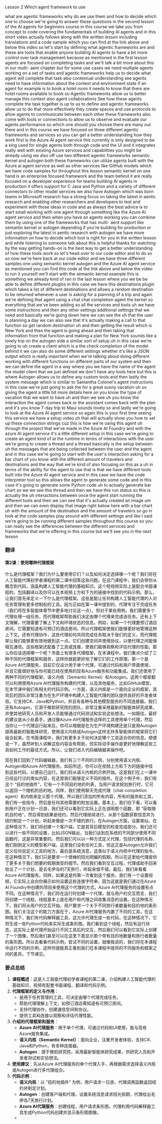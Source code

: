 Lesson 2 Which agent framework to use


what are agentic frameworks why do we use them and how to decide which one to choose we're going to answer these questions in the second lesson of the AI agents for beginners course in this course we take you from concept to code covering the fundamentals of building AI agents and in this short video actually follows along with the written lesson including translations and a code sample which you can find at the link above and below this video so let's start by defining what agentic frameworks are and these are tools that enable anyone building AI agents to have a bit more control over task management because as mentioned in the first lesson agents are focused on completing tasks and we'll talk a bit more about this in our multi- aent chapter but for some use cases we need multiple agents working on a set of tasks and agentic frameworks help us to decide what agent will complete that task also contextual understanding see agents need to have information about the context and environment state if an agent for example is to book a hotel room it needs to know that there are hotel rooms available to book so Agentic frameworks allow us to better manage this context also agent collaborations See how these agents complete the task together is up to us to define and agentic frameworks allow us to do that more effectively they create spaces and use protocols to allow agents to communicate between each other these frameworks also come with tools or connections to allow us to observe and evaluate our agents performance so which one should you choose there are many out there and in this course we have focused on three different agentic frameworks and services so you can get a better understanding how they work first is the Azure AI agent service this currently is only designed to be a sing used for single agents both through code and the UI and it integrates really well with existing Azure services and capabilities you might be already using we also off use two different agentic frameworks semantic kernel and autogen both these frameworks can utilize agents built with the Azure ai agent service as well as other services like GitHub models which we have code samples for throughout this lesson semantic kernel on one hand is an enterprise focused framework and the team behind it are really focused on a developer experience for teams building AI agents in production it offers support for C Java and Python and a variety of different connectors to other model services we also have Autogen which was born teams in Microsoft research has a strong focus on taking the latest in aentic research and enabling other researchers and developers to test and experiment with those ideas in code and as always the best advice is to start small working with one agent through something like the Azure AI agent service and then when you have an agents working you can combine them by using one of the frameworks that has multi- aent support like semantic kernel or autogen depending if you're building for production or just exploring the latest in aentic research with autogen we have more information on how to decide which tool is right for you in the written lesson and while listening to someone talk about this is helpful thanks for watching by the way getting hands-on is the best way to get a better understanding of how these tools work so let's head over to our code editor and to do so so now we're here back at our code editor and we have three different samples one using semantic kernel autogen and the Azure AI agent service as mentioned you can find this code at the link above and below the video to run it yourself we'll start with the semantic kernel example this is something we already kind of ran in the last lesson where you we be be able to define different plugins in this case we have this destinations plugin which takes a list of different destinations and allows a random destination to be returned whenever a user is asking for a planning of a trip and again we're defining that agent using a chat chat completion agent the kernel so everything that we've been adding so all the services and tools uh we have some instructions and then any other settings additional settings that we need and basically we're going down here we can see the uh that the user is planning a day we can also see that it's actually making a call to that function so get random destination uh and then getting the result which is New York and then the agent is going ahead and then taking that information from that function and making a plan for New York sounds like a lovely trip on the autogen side a similar sort of setup uh in this case we're going to uh create a client which is a the check completion of the model behind it we can also do some different settings whether it's like a JSON output which is really important when we're talking about doing different working with different functions on different parts of our system and then we can define the agent in a way where you we have the name of the agent the model client that we just defined we don't have any tools here but this is where Autogen allows us to define any custom tools and then lastly the system message which is similar to Samantha Colonel's agent instructions in this case we're just going to ask the for a great sunny vacation uh so giving the agent a little bit more details here on you know the type of vacation that we want to have uh and then we see uh you know the interaction the agent comes back or the assistant comes back with the plan and it's you know 7-day trip to Maui sounds lovely so and lastly we're going to look at the Azure AI agent service so again this is your first time seeing this service we have a setup video uh that will actually show you how to set up these connection strings cuz this is how we're using this agent uh through the project that we've made in the Azure AI Foundry and with the azure AI agent service it's a little different setup in this case we're going to create an agent kind of at the runtime in terms of interactions with the user we're going to create a thread and a thread basically is the setup between uh the messages that are being collected between the user and the agent and in this case we're going to start with the user's interaction asking for a bar chart of you know with the different amount of travelers and destinations and the way that we're kind of also focusing on this as a uh in terms of the ability for the agent to use that is that we have different tools built into the Azure AI agent service and in this case we have the code interpreter tool so this allows the agent to generate some code and in this case it's going to generate some Python code uh to actually generate bar chart so we we see this thread and then we have this run status so this is actually the uh interactions between once the agent start running the different tools and then we can see that it's actually created an image um and then we can even display that image right below here with a bar chart uh with the amount of the destination and the amount of travelers so go in look at the code samples play around with different settings and like I said we're going to be running different samples throughout this course so you can really see the differences between the different services and frameworks that we're offering in this course but we'll see you in the next lesson 

### 翻译
#### 第2课：使用哪种代理框架
什么是代理框架？我们为什么要使用它们？以及如何决定选择哪一个呢？我们将在人工智能代理初学者课程的第二课中回答这些问题。在这门课程中，我们会带你从概念到代码，涵盖构建人工智能代理的基础知识。这个短视频实际上是配合书面课程的，包括翻译以及你可以在本视频上方和下方的链接中找到的代码示例。那么，让我们首先来定义一下什么是代理框架。这些是能让任何构建人工智能代理的人对任务管理有更多控制权的工具。因为正如在第一课中提到的，代理专注于完成任务（我们将在多智能体章节中更多地讨论这一点）。但对于某些用例，我们需要多个代理处理一组任务，而代理框架帮助我们决定由哪个代理来完成该任务。还有上下文理解，代理需要了解上下文和环境状态的信息。例如，如果一个代理要预订酒店房间，它需要知道有可预订的酒店房间。所以代理框架使我们能够更好地管理这种上下文。还有代理协作，这些代理如何共同完成任务取决于我们的定义，而代理框架让我们能够更有效地做到这一点。它们创建空间并使用协议，以便代理之间能够相互通信。这些框架还配备了工具或连接，使我们能够观察和评估代理的性能。那么你应该选择哪一个呢？市面上有很多代理框架，在本课程中，我们重点介绍了三种不同的代理框架和服务，这样你就能更好地了解它们的工作原理。第一个是Azure AI代理服务，目前它仅设计用于单个代理，可通过代码和用户界面使用，并且它能很好地与你可能已经在使用的现有Azure服务和功能集成。我们还使用了两种不同的代理框架，语义内核（Semantic Kernel）和Autogen。这两个框架都可以利用使用Azure AI代理服务构建的代理，以及其他服务，比如GitHub模型，在本节课中我们有相关的代码示例。一方面，语义内核是一个面向企业的框架，其背后的团队非常注重为在生产环境中构建人工智能代理的团队提供良好的开发者体验。它支持C#、Java和Python，并且有各种与其他模型服务的不同连接器。我们还有Autogen，它源于微软研究院的团队，非常注重采用最新的智能体研究成果，并使其他研究人员和开发人员能够通过代码测试和实验这些想法。一如既往，最好的建议是从小处着手，通过像Azure AI代理服务这样的工具使用单个代理，然后当你让一个代理运行起来后，你可以根据是在为生产环境构建还是只是用Autogen探索最新的智能体研究，使用语义内核或Autogen这样支持多智能体的框架将它们组合起来。在书面课程中，我们有更多关于如何决定哪个工具适合你的信息。顺便说一下，虽然听别人讲解这些内容会有帮助，但实际动手操作是更好地理解这些工具如何工作的最佳方式。所以，让我们进入代码编辑器来操作吧。

现在我们回到了代码编辑器，我们有三个不同的示例，分别使用语义内核、Autogen和Azure AI代理服务。如前所述，你可以在视频上方和下方的链接中找到这些代码，以便自己运行。我们将从语义内核的示例开始。这是我们在上一课中已经运行过的类似内容，在这里我们能够定义不同的插件。在这个例子中，我们有这个 “目的地插件”，它有一个不同目的地的列表，当用户请求规划旅行时，它可以返回一个随机的目的地。同样，我们使用聊天完成代理（chat completion agent）和内核来定义那个代理。所以我们添加的所有内容，所有的服务和工具，我们有一些指令，然后是任何其他需要的附加设置。基本上，我们往下看，可以看到用户正在计划一日游，我们还可以看到它实际上正在调用那个函数，即 “获取随机目的地”，然后得到结果是纽约，然后代理继续进行，从那个函数获取信息并为纽约制定一个计划，听起来像是一次不错的旅行。在Autogen方面，设置类似。在这种情况下，我们将创建一个客户端，它是其背后模型的检查完成部分。我们还可以进行一些不同的设置，比如JSON输出，当我们谈到在系统的不同部分使用不同函数时，这是非常重要的。然后我们可以以一种方式定义代理，包括代理的名称、我们刚刚定义的模型客户端，这里我们没有任何工具，但这正是Autogen允许我们定义任何自定义工具的地方。最后是系统消息，这类似于语义内核中代理的指令。在这种情况下，我们只是要求一个很棒的阳光明媚的假期，所以在这里给代理提供了更多关于我们想要的假期类型的细节。然后我们看到交互过程，代理或助手回来给出了一个计划，是去毛伊岛的7天旅行，听起来很不错。最后，我们来看看Azure AI代理服务。同样，如果这是你第一次看到这个服务，我们有一个设置视频，它实际上会向你展示如何设置这些连接字符串，因为这就是我们通过在Azure AI Foundry中创建的项目来使用这个代理的方式。Azure AI代理服务的设置有点不同。在这种情况下，我们将在运行时创建一个代理，就与用户的交互而言，我们将创建一个线程，线程基本上是在用户和代理之间收集消息的设置。在这种情况下，我们将从用户的交互开始，用户要求一个关于不同旅行者数量和目的地的条形图。我们关注这个的能力方面在于，Azure AI代理服务内置了不同的工具，在这种情况下，我们有代码解释器工具，这允许代理生成一些代码，在这种情况下，它将生成一些Python代码来实际生成条形图。我们看到这个线程，然后有运行状态，这实际上是代理开始运行不同工具后的交互，然后我们可以看到它实际上创建了一个图像，然后我们甚至可以在这里下面显示那个带有目的地数量和旅行者数量的条形图。所以去看看代码示例，尝试不同的设置，就像我说的，我们将在本课程中运行不同的示例，这样你就能真正看到我们在本课程中提供的不同服务和框架之间的差异。下节课见。

### 要点总结
1. **课程概述**：这是人工智能代理初学者课程的第二课，介绍构建人工智能代理的基础知识，视频有配套书面课程、翻译和代码示例。
2. **代理框架的定义与作用**：
    - 是用于任务管理的工具，可决定由哪个代理完成任务。
    - 帮助代理理解上下文，如预订酒店需知道有可预订房间。
    - 支持代理协作，创建通信空间和协议。
    - 提供工具和连接以观察和评估代理性能。
3. **介绍的代理框架和服务**：
    - **Azure AI代理服务**：用于单个代理，可通过代码和UI使用，能与现有Azure服务集成。
    - **语义内核（Semantic Kernel）**：面向企业，注重开发者体验，支持C#、Java和Python，有多种连接器。
    - **Autogen**：源于微软研究院，采用最新智能体研究成果，供研究人员和开发者测试和实验想法。
4. **使用建议**：先从Azure AI代理服务的单个代理入手，再根据需求选择语义内核或Autogen进行多代理组合。
5. **代码示例**：
    - **语义内核**：以 “目的地插件” 为例，用户请求一日游，代理调用函数返回纽约并制定计划。
    - **Autogen**：创建客户端和代理，设置系统消息请求阳光假期，代理给出毛伊岛7天旅行计划。
    - **Azure AI代理服务**：创建线程，用户请求条形图，代理利用代码解释器工具生成Python代码创建并显示条形图图像。
    - 
